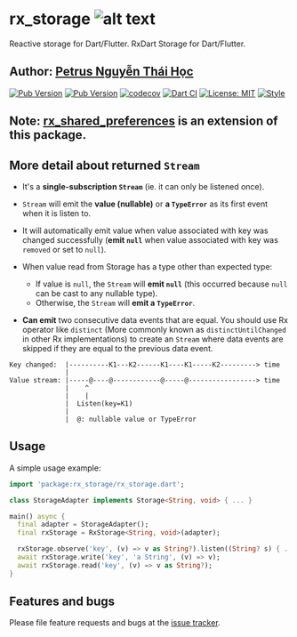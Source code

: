 # rx_storage ![alt text](https://avatars3.githubusercontent.com/u/6407041?s=32&v=4)

Reactive storage for Dart/Flutter. RxDart Storage for Dart/Flutter.

## Author: [Petrus Nguyễn Thái Học](https://github.com/hoc081098)

[![Pub Version](https://img.shields.io/pub/v/rx_storage?style=flat)](https://pub.dev/packages/rx_storage)
[![Pub Version](https://img.shields.io/pub/v/rx_storage?style=flat&include_prereleases)](https://pub.dev/packages/rx_storage)
[![codecov](https://codecov.io/gh/Flutter-Dart-Open-Source/rx_storage/branch/master/graph/badge.svg?token=6eORcR6Web)](https://codecov.io/gh/Flutter-Dart-Open-Source/rx_storage)
[![Dart CI](https://github.com/Flutter-Dart-Open-Source/rx_storage/actions/workflows/dart.yml/badge.svg)](https://github.com/Flutter-Dart-Open-Source/rx_storage/actions/workflows/dart.yml)
[![License: MIT](https://img.shields.io/badge/License-MIT-yellow.svg)](https://opensource.org/licenses/MIT)
[![Style](https://img.shields.io/badge/style-pedantic-40c4ff.svg)](https://github.com/dart-lang/pedantic)

## Note: [rx_shared_preferences](https://github.com/hoc081098/rx_shared_preferences) is an extension of this package.

## More detail about returned `Stream`

-   It's a **single-subscription `Stream`** (ie. it can only be listened once).

-   `Stream` will emit the **value (nullable)** or **a `TypeError`** as its first event when it is listen to.

-   It will automatically emit value when value associated with key was changed successfully
    (**emit `null`** when value associated with key was `removed` or set to `null`).

-   When value read from Storage has a type other than expected type:
    -   If value is `null`, the `Stream` will **emit `null`** (this occurred because `null` can be cast to any nullable type).
    -   Otherwise, the `Stream` will **emit a `TypeError`**.

-   **Can emit** two consecutive data events that are equal. You should use Rx operator like `distinct` (More commonly known as `distinctUntilChanged` in other Rx implementations) to create an `Stream` where data events are skipped if they are equal to the previous data event.

```text
Key changed:  |----------K1---K2------K1----K1-----K2---------> time
              |                                                
Value stream: |-----@----@------------@-----@-----------------> time
              |    ^                                      
              |    |
              |  Listen(key=K1)
              |
              |  @: nullable value or TypeError
```
## Usage

A simple usage example:

```dart
import 'package:rx_storage/rx_storage.dart';

class StorageAdapter implements Storage<String, void> { ... }

main() async {
  final adapter = StorageAdapter();
  final rxStorage = RxStorage<String, void>(adapter);

  rxStorage.observe('key', (v) => v as String?).listen((String? s) { ... });
  await rxStorage.write('key', 'a String', (v) => v);
  await rxStorage.read('key', (v) => v as String?);
}
```

## Features and bugs

Please file feature requests and bugs at the [issue tracker][tracker].

[tracker]: https://github.com/Flutter-Dart-Open-Source/rx_storage/issues

